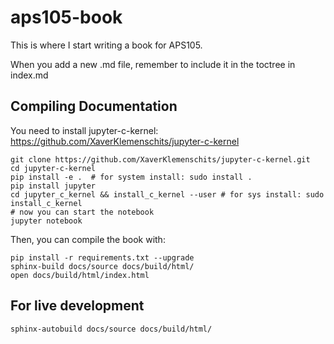 # aps105-book
This is where I start writing a book for APS105.

When you add a new .md file, remember to include it in the toctree in index.md

## Compiling Documentation

You need to install jupyter-c-kernel: https://github.com/XaverKlemenschits/jupyter-c-kernel
```
git clone https://github.com/XaverKlemenschits/jupyter-c-kernel.git
cd jupyter-c-kernel
pip install -e .  # for system install: sudo install .
pip install jupyter
cd jupyter_c_kernel && install_c_kernel --user # for sys install: sudo install_c_kernel
# now you can start the notebook
jupyter notebook
```

Then, you can compile the book with:

```
pip install -r requirements.txt --upgrade
sphinx-build docs/source docs/build/html/
open docs/build/html/index.html
```

## For live development

```
sphinx-autobuild docs/source docs/build/html/
```
